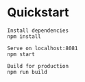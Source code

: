 # Quickstart
```
Install dependencies
npm install

Serve on localhost:8081
npm start

Build for production
npm run build
```
